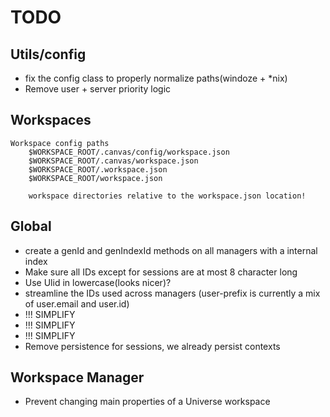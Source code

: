 # TODO

## Utils/config

- fix the config class to properly normalize paths(windoze + *nix)
- Remove user + server priority logic

## Workspaces

```text
Workspace config paths
    $WORKSPACE_ROOT/.canvas/config/workspace.json
    $WORKSPACE_ROOT/.canvas/workspace.json
    $WORKSPACE_ROOT/.workspace.json
    $WORKSPACE_ROOT/workspace.json
    
    workspace directories relative to the workspace.json location!
```

## Global

- create a genId and genIndexId methods on all managers with a internal index
- Make sure all IDs except for sessions are at most 8 character long
- Use Ulid in lowercase(looks nicer)?
- streamline the IDs used across managers (user-prefix is currently a mix of user.email and user.id)
- !!! SIMPLIFY
- !!! SIMPLIFY
- !!! SIMPLIFY
- Remove persistence for sessions, we already persist contexts


## Workspace Manager

- Prevent changing main properties of a Universe workspace
